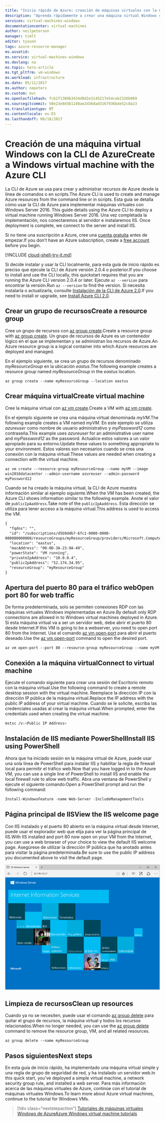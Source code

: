 ```yaml
---
title: "Inicio rápido de Azure: creación de máquinas virtuales con la CLI Microsoft Docs"
description: "Aprenda rápidamente a crear una máquina virtual Windows con la CLI de Azure."
services: virtual-machines-windows
documentationcenter: virtual-machines
author: neilpeterson
manager: timlt
editor: tysonn
tags: azure-resource-manager
ms.assetid: 
ms.service: virtual-machines-windows
ms.devlang: na
ms.topic: hero-article
ms.tgt_pltfrm: vm-windows
ms.workload: infrastructure
ms.date: 05/11/2017
ms.author: nepeters
ms.custom: mvc
ms.openlocfilehash: fcb2f1389b3434d0d2e3145217e54ceb2326b969
ms.sourcegitcommit: 50e23e8d3b1148ae2d36dad3167936b4e52c8a23
ms.translationtype: MT
ms.contentlocale: es-ES
ms.lasthandoff: 08/18/2017
---
```

# <a name="create-a-windows-virtual-machine-with-the-azure-cli"></a><span data-ttu-id="cfe78-103">Creación de una máquina virtual Windows con la CLI de Azure</span><span class="sxs-lookup"><span data-stu-id="cfe78-103">Create a Windows virtual machine with the Azure CLI</span></span>

<span data-ttu-id="cfe78-104">La CLI de Azure se usa para crear y administrar recursos de Azure desde la línea de comandos o en scripts.</span><span class="sxs-lookup"><span data-stu-id="cfe78-104">The Azure CLI is used to create and manage Azure resources from the command line or in scripts.</span></span> <span data-ttu-id="cfe78-105">Esta guía se detalla cómo usar la CLI de Azure para implementar máquinas virtuales con Windows Server 2016. </span><span class="sxs-lookup"><span data-stu-id="cfe78-105">This guide details using the Azure CLI to deploy a virtual machine running Windows Server 2016.</span></span> <span data-ttu-id="cfe78-106">Una vez completada la implementación, nos conectaremos al servidor e instalaremos IIS.
</span><span class="sxs-lookup"><span data-stu-id="cfe78-106">Once deployment is complete, we connect to the server and install IIS.</span></span>

<span data-ttu-id="cfe78-107">Si no tiene una suscripción a Azure, cree una [cuenta gratuita](https://azure.microsoft.com/free/?WT.mc_id=A261C142F) antes de empezar.</span><span class="sxs-lookup"><span data-stu-id="cfe78-107">If you don't have an Azure subscription, create a [free account](https://azure.microsoft.com/free/?WT.mc_id=A261C142F) before you begin.</span></span>


[!INCLUDE [cloud-shell-try-it.md](../../../includes/cloud-shell-try-it.md)]

<span data-ttu-id="cfe78-108">Si decide instalar y usar la CLI localmente, para esta guía de inicio rápido es preciso que ejecute la CLI de Azure versión 2.0.4 o posterior.</span><span class="sxs-lookup"><span data-stu-id="cfe78-108">If you choose to install and use the CLI locally, this quickstart requires that you are running the Azure CLI version 2.0.4 or later.</span></span> <span data-ttu-id="cfe78-109">Ejecute `az --version` para encontrar la versión.</span><span class="sxs-lookup"><span data-stu-id="cfe78-109">Run `az --version` to find the version.</span></span> <span data-ttu-id="cfe78-110">Si necesita instalarla o actualizarla, consulte [Instalación de la CLI de Azure 2.0]( /cli/azure/install-azure-cli).</span><span class="sxs-lookup"><span data-stu-id="cfe78-110">If you need to install or upgrade, see [Install Azure CLI 2.0]( /cli/azure/install-azure-cli).</span></span> 


## <a name="create-a-resource-group"></a><span data-ttu-id="cfe78-111">Crear un grupo de recursos</span><span class="sxs-lookup"><span data-stu-id="cfe78-111">Create a resource group</span></span>

<span data-ttu-id="cfe78-112">Cree un grupo de recursos con [az group create](/cli/azure/group#create).</span><span class="sxs-lookup"><span data-stu-id="cfe78-112">Create a resource group with [az group create](/cli/azure/group#create).</span></span> <span data-ttu-id="cfe78-113">Un grupo de recursos de Azure es un contenedor lógico en el que se implementan y se administran los recursos de Azure.</span><span class="sxs-lookup"><span data-stu-id="cfe78-113">An Azure resource group is a logical container into which Azure resources are deployed and managed.</span></span> 

<span data-ttu-id="cfe78-114">En el ejemplo siguiente, se crea un grupo de recursos denominado *myResourceGroup* en la ubicación *eastus*.</span><span class="sxs-lookup"><span data-stu-id="cfe78-114">The following example creates a resource group named *myResourceGroup* in the *eastus* location.</span></span>

```azurecli-interactive 
az group create --name myResourceGroup --location eastus
```

## <a name="create-virtual-machine"></a><span data-ttu-id="cfe78-115">Crear máquina virtual</span><span class="sxs-lookup"><span data-stu-id="cfe78-115">Create virtual machine</span></span>

<span data-ttu-id="cfe78-116">Cree la máquina virtual con [az vm create](/cli/azure/vm#create).</span><span class="sxs-lookup"><span data-stu-id="cfe78-116">Create a VM with [az vm create](/cli/azure/vm#create).</span></span> 

<span data-ttu-id="cfe78-117">En el ejemplo siguiente se crea una máquina virtual denominada *myVM*.</span><span class="sxs-lookup"><span data-stu-id="cfe78-117">The following example creates a VM named *myVM*.</span></span> <span data-ttu-id="cfe78-118">En este ejemplo se utiliza *azureuser* como nombre de usuario administrativo y *myPassword12* como contraseña.</span><span class="sxs-lookup"><span data-stu-id="cfe78-118">This example uses *azureuser* for an administrative user name and *myPassword12* as the password.</span></span> <span data-ttu-id="cfe78-119">Actualice estos valores a un valor apropiado para su entorno.</span><span class="sxs-lookup"><span data-stu-id="cfe78-119">Update these values to something appropriate to your environment.</span></span> <span data-ttu-id="cfe78-120">Estos valores son necesarios cuando se crea una conexión con la máquina virtual.</span><span class="sxs-lookup"><span data-stu-id="cfe78-120">These values are needed when creating a connection with the virtual machine.</span></span>

```azurecli-interactive 
az vm create --resource-group myResourceGroup --name myVM --image win2016datacenter --admin-username azureuser --admin-password myPassword12
```

<span data-ttu-id="cfe78-121">Cuando se ha creado la máquina virtual, la CLI de Azure muestra información similar al ejemplo siguiente.</span><span class="sxs-lookup"><span data-stu-id="cfe78-121">When the VM has been created, the Azure CLI shows information similar to the following example.</span></span> <span data-ttu-id="cfe78-122">Anote el valor de `publicIpAaddress`.</span><span class="sxs-lookup"><span data-stu-id="cfe78-122">Take note of the `publicIpAaddress`.</span></span> <span data-ttu-id="cfe78-123">Esta dirección se utiliza para tener acceso a la máquina virtual.</span><span class="sxs-lookup"><span data-stu-id="cfe78-123">This address is used to access the VM.</span></span>

```azurecli-interactive 
{
  "fqdns": "",
  "id": "/subscriptions/d5b9d4b7-6fc1-0000-0000-000000000000/resourceGroups/myResourceGroup/providers/Microsoft.Compute/virtualMachines/myVM",
  "location": "eastus",
  "macAddress": "00-0D-3A-23-9A-49",
  "powerState": "VM running",
  "privateIpAddress": "10.0.0.4",
  "publicIpAddress": "52.174.34.95",
  "resourceGroup": "myResourceGroup"
}
```

## <a name="open-port-80-for-web-traffic"></a><span data-ttu-id="cfe78-124">Apertura del puerto 80 para el tráfico web</span><span class="sxs-lookup"><span data-stu-id="cfe78-124">Open port 80 for web traffic</span></span> 

<span data-ttu-id="cfe78-125">De forma predeterminada, solo se permiten conexiones RDP con las máquinas virtuales Windows implementadas en Azure.</span><span class="sxs-lookup"><span data-stu-id="cfe78-125">By default only RDP connections are allowed in to Windows virtual machines deployed in Azure.</span></span> <span data-ttu-id="cfe78-126">Si esta máquina virtual va a ser un servidor web, debe abrir el puerto 80 desde Internet.</span><span class="sxs-lookup"><span data-stu-id="cfe78-126">If this VM is going to be a webserver, you need to open port 80 from the Internet.</span></span> <span data-ttu-id="cfe78-127">Use el comando [az vm open-port](/cli/azure/vm#open-port) para abrir el puerto deseado.</span><span class="sxs-lookup"><span data-stu-id="cfe78-127">Use the [az vm open-port](/cli/azure/vm#open-port) command to open the desired port.</span></span>  
 
 ```azurecli-interactive  
az vm open-port --port 80 --resource-group myResourceGroup --name myVM
```


## <a name="connect-to-virtual-machine"></a><span data-ttu-id="cfe78-128">Conexión a la máquina virtual</span><span class="sxs-lookup"><span data-stu-id="cfe78-128">Connect to virtual machine</span></span>

<span data-ttu-id="cfe78-129">Ejecute el comando siguiente para crear una sesión del Escritorio remoto con la máquina virtual.</span><span class="sxs-lookup"><span data-stu-id="cfe78-129">Use the following command to create a remote desktop session with the virtual machine.</span></span> <span data-ttu-id="cfe78-130">Reemplace la dirección IP con la dirección IP pública de la máquina virtual.</span><span class="sxs-lookup"><span data-stu-id="cfe78-130">Replace the IP address with the public IP address of your virtual machine.</span></span> <span data-ttu-id="cfe78-131">Cuando se le solicite, escriba las credenciales usadas al crear la máquina virtual.</span><span class="sxs-lookup"><span data-stu-id="cfe78-131">When prompted, enter the credentials used when creating the virtual machine.</span></span>

```bash 
mstsc /v:<Public IP Address>
```

## <a name="install-iis-using-powershell"></a><span data-ttu-id="cfe78-132">Instalación de IIS mediante PowerShell</span><span class="sxs-lookup"><span data-stu-id="cfe78-132">Install IIS using PowerShell</span></span>

<span data-ttu-id="cfe78-133">Ahora que ha iniciado sesión en la máquina virtual de Azure, puede usar una sola línea de PowerShell para instalar IIS y habilitar la regla de firewall local para permitir el tráfico web.</span><span class="sxs-lookup"><span data-stu-id="cfe78-133">Now that you have logged in to the Azure VM, you can use a single line of PowerShell to install IIS and enable the local firewall rule to allow web traffic.</span></span> <span data-ttu-id="cfe78-134">Abra una ventana de PowerShell y ejecute el siguiente comando:</span><span class="sxs-lookup"><span data-stu-id="cfe78-134">Open a PowerShell prompt and run the following command:</span></span>

```powershell
Install-WindowsFeature -name Web-Server -IncludeManagementTools
```

## <a name="view-the-iis-welcome-page"></a><span data-ttu-id="cfe78-135">Página principal de IIS</span><span class="sxs-lookup"><span data-stu-id="cfe78-135">View the IIS welcome page</span></span>

<span data-ttu-id="cfe78-136">Con IIS instalado y el puerto 80 abierto en la máquina virtual desde Internet, puede usar el explorador web que elija para ver la página principal de IIS.</span><span class="sxs-lookup"><span data-stu-id="cfe78-136">With IIS installed and port 80 now open on your VM from the Internet, you can use a web browser of your choice to view the default IIS welcome page.</span></span> <span data-ttu-id="cfe78-137">Asegúrese de utilizar la dirección IP pública que ha anotado antes para visitar la página predeterminada.</span><span class="sxs-lookup"><span data-stu-id="cfe78-137">Be sure to use the public IP address you documented above to visit the default page.</span></span> 

![Sitio predeterminado de IIS](./media/quick-create-powershell/default-iis-website.png) 

## <a name="clean-up-resources"></a><span data-ttu-id="cfe78-139">Limpieza de recursos</span><span class="sxs-lookup"><span data-stu-id="cfe78-139">Clean up resources</span></span>

<span data-ttu-id="cfe78-140">Cuando ya no se necesiten, puede usar el comando [az group delete](/cli/azure/group#delete) para quitar el grupo de recursos, la máquina virtual y todos los recursos relacionados.</span><span class="sxs-lookup"><span data-stu-id="cfe78-140">When no longer needed, you can use the [az group delete](/cli/azure/group#delete) command to remove the resource group, VM, and all related resources.</span></span>

```azurecli-interactive 
az group delete --name myResourceGroup
```

## <a name="next-steps"></a><span data-ttu-id="cfe78-141">Pasos siguientes</span><span class="sxs-lookup"><span data-stu-id="cfe78-141">Next steps</span></span>

<span data-ttu-id="cfe78-142">En esta guía de inicio rápido, ha implementado una máquina virtual simple y una regla de grupo de seguridad de red, y ha instalado un servidor web.</span><span class="sxs-lookup"><span data-stu-id="cfe78-142">In this quick start, you’ve deployed a simple virtual machine, a network security group rule, and installed a web server.</span></span> <span data-ttu-id="cfe78-143">Para más información acerca de las máquinas virtuales de Azure, continúe con el tutorial de máquinas virtuales Windows.</span><span class="sxs-lookup"><span data-stu-id="cfe78-143">To learn more about Azure virtual machines, continue to the tutorial for Windows VMs.</span></span>

> [!div class="nextstepaction"]
> [<span data-ttu-id="cfe78-144">Tutoriales de máquinas virtuales Windows de Azure</span><span class="sxs-lookup"><span data-stu-id="cfe78-144">Azure Windows virtual machine tutorials</span></span>](./tutorial-manage-vm.md)

